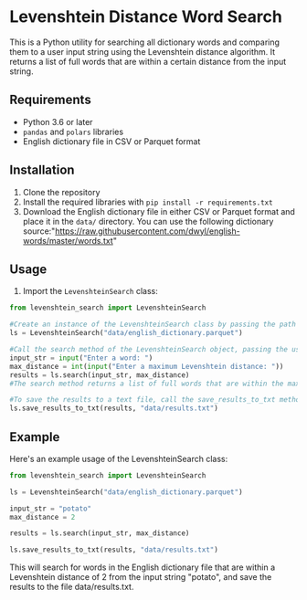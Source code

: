 # Levenshtein Distance Word Search

This is a Python utility for searching all dictionary words and comparing them to a user input string using the Levenshtein distance algorithm. It returns a list of full words that are within a certain distance from the input string.

## Requirements

- Python 3.6 or later
- `pandas` and `polars` libraries
- English dictionary file in CSV or Parquet format

## Installation

1. Clone the repository
2. Install the required libraries with `pip install -r requirements.txt`
3. Download the English dictionary file in either CSV or Parquet format and place it in the `data/` directory. You can use the following dictionary source:"https://raw.githubusercontent.com/dwyl/english-words/master/words.txt"



## Usage

1. Import the `LevenshteinSearch` class:

```python
from levenshtein_search import LevenshteinSearch

#Create an instance of the LevenshteinSearch class by passing the path to the English dictionary file:
ls = LevenshteinSearch("data/english_dictionary.parquet")

#Call the search method of the LevenshteinSearch object, passing the user input string and the maximum Levenshtein distance allowed:
input_str = input("Enter a word: ")
max_distance = int(input("Enter a maximum Levenshtein distance: "))
results = ls.search(input_str, max_distance)
#The search method returns a list of full words that are within the maximum Levenshtein distance from the input string.

#To save the results to a text file, call the save_results_to_txt method of the LevenshteinSearch object, passing the results list and the output file path:
ls.save_results_to_txt(results, "data/results.txt")
```
## Example
Here's an example usage of the LevenshteinSearch class:
```python
from levenshtein_search import LevenshteinSearch

ls = LevenshteinSearch("data/english_dictionary.parquet")

input_str = "potato"
max_distance = 2

results = ls.search(input_str, max_distance)

ls.save_results_to_txt(results, "data/results.txt")
```
This will search for words in the English dictionary file that are within a Levenshtein distance of 2 from the input string "potato", and save the results to the file data/results.txt.
